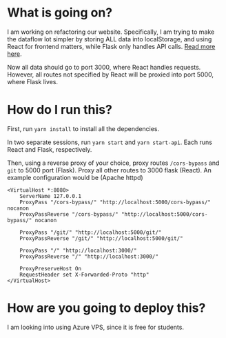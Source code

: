 # What is going on?

I am working on refactoring our website. Specifically, I am trying to make the dataflow lot simpler by storing ALL data into localStorage, and using React for frontend matters, while Flask only handles API calls. [Read more here](https://blog.miguelgrinberg.com/post/how-to-create-a-react--flask-project).

Now all data should go to port 3000, where React handles requests. However, all routes not specified by React will be proxied into port 5000, where Flask lives.

# How do I run this?
First, run `yarn install` to install all the dependencies.

In two separate sessions, run `yarn start` and `yarn start-api`. Each runs React and Flask, respectively.

Then, using a reverse proxy of your choice, proxy routes `/cors-bypass` and `git` to 5000 port (Flask). Proxy all other routes to 3000 flask (React). An example configuration would be (Apache httpd)
```
<VirtualHost *:8080>
	ServerName 127.0.0.1
    ProxyPass "/cors-bypass/" "http://localhost:5000/cors-bypass/" nocanon
    ProxyPassReverse "/cors-bypass/" "http://localhost:5000/cors-bypass/" nocanon

    ProxyPass "/git/" "http://localhost:5000/git/"
    ProxyPassReverse "/git/" "http://localhost:5000/git/"

    ProxyPass "/" "http://localhost:3000/"
    ProxyPassReverse "/" "http://localhost:3000/"

    ProxyPreserveHost On
    RequestHeader set X-Forwarded-Proto "http"
</VirtualHost>
```

# How are you going to deploy this?
I am looking into using Azure VPS, since it is free for students.